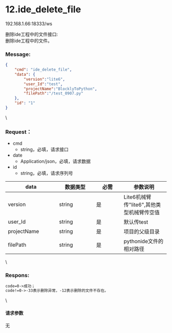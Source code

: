 # 12.ide\_delete\_file

192.168.1.66:18333/ws

删除ide工程中的文件接口:\
删除ide工程中的文件。

### Message: <a href="#message" id="message"></a>

```json
{
    "cmd": "ide_delete_file",
    "data": {
        "version":"lite6",
        "user_Id":"test",
        "projectName":"BlocklyToPython",
        "filePath":"/test_0907.py"
    },
    "id": "1"
}
```

\


### Request： <a href="#request" id="request"></a>

* cmd
  * string，必填，请求接口
* date
  * Application/json，必填，请求数据
* id
  * string，必填，请求序列号

<table><thead><tr><th width="144">data</th><th width="100">数据类型</th><th width="70">必需</th><th>参数说明</th></tr></thead><tbody><tr><td>version</td><td>string</td><td>是</td><td>Lite6机械臂传"lite6",其他类型机械臂传空值</td></tr><tr><td>user_Id</td><td>string</td><td>是</td><td>默认传test</td></tr><tr><td>projectName</td><td>string</td><td>是</td><td>项目的父级目录</td></tr><tr><td>filePath</td><td>string</td><td>是</td><td>pythonide文件的相对路径</td></tr></tbody></table>

\


### Respons: <a href="#respons" id="respons"></a>

```apache
code=0->成功；
code!=0->-33表示删除异常，-12表示删除的文件不存在。
```

\


#### 请求参数

无
